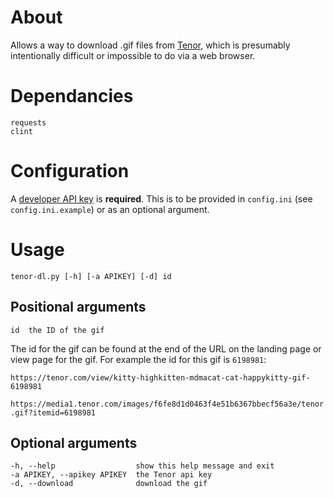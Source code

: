 # About

Allows a way to download .gif files from [Tenor](https://tenor.com/), which is presumably intentionally difficult or impossible to do via a web browser.

# Dependancies

```
requests
clint
```

# Configuration

A [developer API key](https://tenor.com/gifapi/documentation#quickstart-setup) is **required**. This is to be provided in `config.ini` (see `config.ini.example`) or as an optional argument.

# Usage

```
tenor-dl.py [-h] [-a APIKEY] [-d] id
```

## Positional arguments

```
id	the ID of the gif
```

The id for the gif can be found at the end of the URL on the landing page or view page for the gif. For example the id for this gif is `6198981`:

`https://tenor.com/view/kitty-highkitten-mdmacat-cat-happykitty-gif-6198981`

`https://media1.tenor.com/images/f6fe8d1d0463f4e51b6367bbecf56a3e/tenor.gif?itemid=6198981`

## Optional arguments

```
-h, --help                 	show this help message and exit
-a APIKEY, --apikey APIKEY 	the Tenor api key
-d, --download             	download the gif
```
